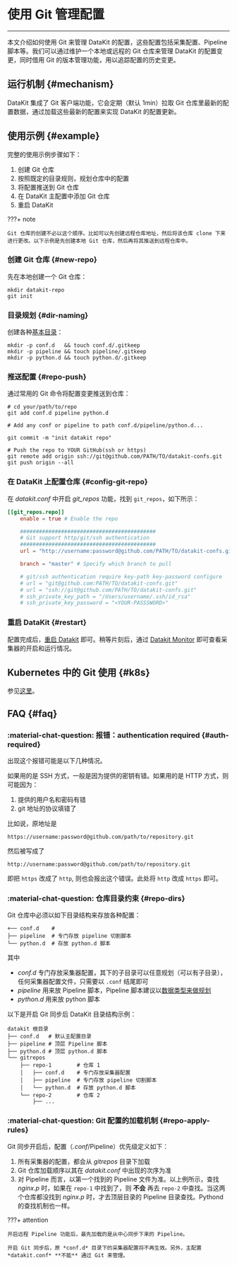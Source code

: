 
# 使用 Git 管理配置
---

本文介绍如何使用 Git 来管理 DataKit 的配置，这些配置包括采集配置、Pipeline 脚本等。我们可以通过维护一个本地或远程的 Git 仓库来管理 DataKit 的配置变更，同时借用 Git 的版本管理功能，用以追踪配置的历史变更。

## 运行机制 {#mechanism}

DataKit 集成了 Git 客户端功能，它会定期（默认 1min）拉取 Git 仓库里最新的配置数据，通过加载这些最新的配置来实现 DataKit 的配置更新。

## 使用示例 {#example}

完整的使用示例步骤如下：

1. 创建 Git 仓库
1. 按照既定的目录规则，规划仓库中的配置
1. 将配置推送到 Git 仓库
1. 在 DataKit 主配置中添加 Git 仓库
1. 重启 DataKit

<!-- markdownlint-disable MD046 -->
???+ note

    Git 仓库的创建不必以这个顺序。比如可以先创建远程仓库地址，然后将该仓库 clone 下来进行更改。以下示例是先创建本地 Git 仓库，然后再将其推送到远程仓库中。
<!-- markdownlint-enable -->

### 创建 Git 仓库 {#new-repo}

先在本地创建一个 Git 仓库：

```shell
mkdir datakit-repo
git init
```

### 目录规划 {#dir-naming}

创建各种[基本目录](git-config-how-to.md#repo-dirs)：

```shell
mkdir -p conf.d   && touch conf.d/.gitkeep
mkdir -p pipeline && touch pipeline/.gitkeep
mkdir -p python.d && touch python.d/.gitkeep
```

### 推送配置 {#repo-push}

通过常用的 Git 命令将配置变更推送到仓库：

```shell
# cd your/path/to/repo
git add conf.d pipeline python.d

# Add any conf or pipeline to path conf.d/pipeline/python.d...

git commit -m "init datakit repo"

# Push the repo to YOUR GitHub(ssh or https)
git remote add origin ssh://git@github.com/PATH/TO/datakit-confs.git
git push origin --all
```

### 在 DataKit 上配置仓库 {#config-git-repo}

在 *datakit.conf* 中开启 *git_repos* 功能，找到 `git_repos`，如下所示：

```toml
[[git_repos.repo]]
    enable = true # Enable the repo

    ###########################################
    # Git support http/git/ssh authentication
    ###########################################
    url = "http://username:password@github.com/PATH/TO/datakit-confs.git"

    branch = "master" # Specify which branch to pull

    # git/ssh authentication require key-path key-password configure
    # url = "git@github.com:PATH/TO/datakit-confs.git"
    # url = "ssh://git@github.com/PATH/TO/datakit-confs.git"
    # ssh_private_key_path = "/Users/username/.ssh/id_rsa"
    # ssh_private_key_password = "<YOUR-PASSSWORD>"
```

### 重启 DataKit {#restart}

配置完成后，[重启 Datakit](datakit-service-how-to.md#manage-service) 即可。稍等片刻后，通过 [Datakit Monitor](datakit-monitor.md) 即可查看采集器的开启和运行情况。

## Kubernetes 中的 Git 使用 {#k8s}

参见[这里](datakit-daemonset-deploy.md#env-git)。

## FAQ {#faq}

<!-- markdownlint-disable MD013 -->
### :material-chat-question: 报错：authentication required {#auth-required}
<!-- markdownlint-enable -->

出现这个报错可能是以下几种情况。

如果用的是 SSH 方式，一般是因为提供的密钥有错。如果用的是 HTTP 方式，则可能因为：

1. 提供的用户名和密码有错
1. git 地址的协议填错了

比如说，原地址是

```not-set
https://username:password@github.com/path/to/repository.git
```

然后被写成了

```not-set
http://username:password@github.com/path/to/repository.git
```

即把 `https` 改成了 `http`, 则也会报出这个错误。此处将 `http` 改成 `https` 即可。

### :material-chat-question: 仓库目录约束 {#repo-dirs}

Git 仓库中必须以如下目录结构来存放各种配置：

```shell
+── conf.d    # 
├── pipeline  # 专门存放 pipeline 切割脚本
└── python.d  # 存放 python.d 脚本
```

其中

- *conf.d* 专门存放采集器配置，其下的子目录可以任意规划（可以有子目录），任何采集器配置文件，只需要以 `.conf` 结尾即可
- *pipeline* 用来放 Pipeline 脚本，Pipeline 脚本建议以[数据类型来做规划](datakit-pl-global.md#loading)
- *python.d* 用来放 python 脚本

以下是开启 Git 同步后 DataKit 目录结构示例：

```shell
datakit 根目录
├── conf.d   # 默认主配置目录
├── pipeline # 顶层 Pipeline 脚本
├── python.d # 顶层 python.d 脚本
└── gitrepos
    ├── repo-1        # 仓库 1
    │   ├── conf.d    # 专门存放采集器配置
    │   ├── pipeline  # 专门存放 pipeline 切割脚本
    │   └── python.d  # 存放 python.d 脚本
    └── repo-2        # 仓库 2
        ├── ...
```

### :material-chat-question: Git 配置的加载机制 {#repo-apply-rules}

Git 同步开启后，配置（*.conf*/Pipeline）优先级定义如下：

1. 所有采集器的配置，都会从 *gitrepos* 目录下加载
1. Git 仓库加载顺序以其在 *datakit.conf* 中出现的次序为准
1. 对 Pipeline 而言，以第一个找到的 Pipeline 文件为准。以上例所示，查找 *nginx.p* 时，如果在 `repo-1` 中找到了，则 **不会** 再去 `repo-2` 中查找。当这两个仓库都没找到 *nginx.p* 时，才去顶层目录的 Pipeline 目录查找。Pythond 的查找机制也一样。

<!-- markdownlint-disable MD046 -->
???+ attention

    开启远程 Pipeline 功能后，最先加载的是从中心同步下来的 Pipeline。

    开启 Git 同步后，原 *conf.d* 目录下的采集器配置将不再生效。另外，主配置 *datakit.conf* **不能** 通过 Git 来管理。
<!-- markdownlint-enable -->
